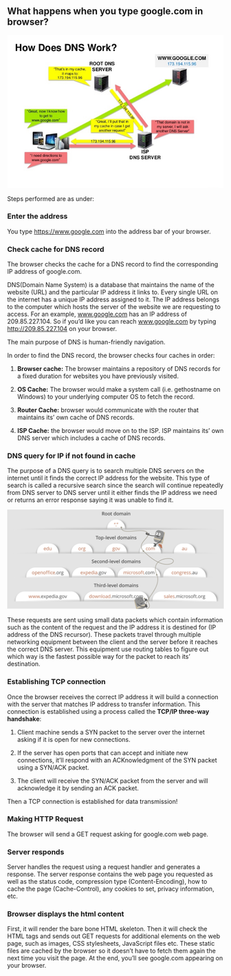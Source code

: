 ## What happens when you type google.com in browser?

![DNS](./images/dns.jpeg)

Steps performed are as under:

### Enter the address
You type https://www.google.com into the address bar of your browser.

### Check cache for DNS record
The browser checks the cache for a DNS record to find the corresponding IP address of google.com.

DNS(Domain Name System) is a database that maintains the name of the website (URL) 
and the particular IP address it links to. Every single URL on the internet has a unique IP 
address assigned to it. The IP address belongs to the computer which hosts the server of the 
website we are requesting to access. For an example, www.google.com has an IP address of 
209.85.227.104. So if you’d like you can reach www.google.com by typing http://209.85.227.104 on your browser.

The main purpose of DNS is human-friendly navigation.

In order to find the DNS record, the browser checks four caches in order:

1. **Browser cache:** The browser maintains a repository of DNS records for a fixed duration for websites you have previously visited.

2. **OS Cache:** The browser would make a system call (i.e. gethostname on Windows) to your underlying computer OS to fetch the record.

3. **Router Cache:** browser would communicate with the router that maintains its’ own cache of DNS records.

4. **ISP Cache:** the browser would move on to the ISP. ISP maintains its’ own DNS server which includes a cache of DNS records.


### DNS query for IP if not found in cache
The purpose of a DNS query is to search multiple DNS servers on the internet until it finds 
the correct IP address for the website. This type of search is called a recursive search 
since the search will continue repeatedly from DNS server to DNS server until it either 
finds the IP address we need or returns an error response saying it was unable to find it.

![Domain Hierarchy](images/domain_hierarchy.png)

These requests are sent using small data packets which contain information such as the 
content of the request and the IP address it is destined for (IP address of the DNS recursor).
These packets travel through multiple networking equipment between the client and the server 
before it reaches the correct DNS server. This equipment use routing tables to figure out 
which way is the fastest possible way for the packet to reach its’ destination.


### Establishing TCP connection
Once the browser receives the correct IP address it will build a connection with the server that matches IP address to transfer information.
This connection is established using a process called the **TCP/IP three-way handshake**:

1. Client machine sends a SYN packet to the server over the internet asking if it is open for new connections.

2. If the server has open ports that can accept and initiate new connections, it’ll respond with an ACKnowledgment of the SYN packet using a SYN/ACK packet.

3. The client will receive the SYN/ACK packet from the server and will acknowledge it by sending an ACK packet.

Then a TCP connection is established for data transmission!

### Making HTTP Request
The browser will send a GET request asking for google.com web page. 

### Server responds
Server handles the request using a request handler and generates a response.
The server response contains the web page you requested as well as the status code, 
compression type (Content-Encoding), how to cache the page (Cache-Control), any cookies to set, privacy information, etc.

### Browser displays the html content
First, it will render the bare bone HTML skeleton. 
Then it will check the HTML tags and sends out GET requests for additional elements on the web page, such as images, CSS stylesheets, JavaScript files etc. These static files are cached by the browser so it doesn’t have to fetch them again the next time you visit the page. 
At the end, you’ll see google.com appearing on your browser.
